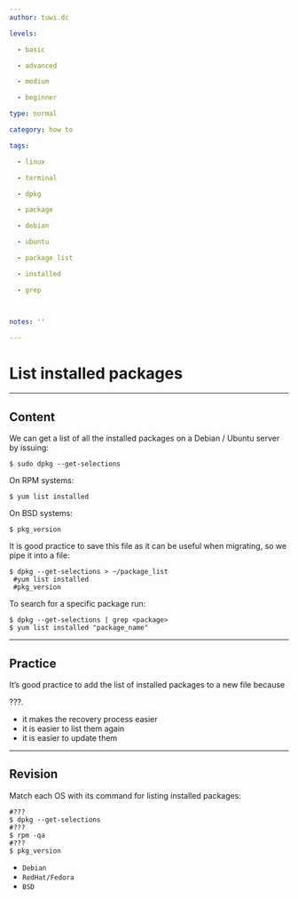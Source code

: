 ```yaml
---
author: tuwi.dc

levels:

  - basic

  - advanced

  - medium

  - beginner

type: normal

category: how to

tags:

  - linux

  - terminal

  - dpkg

  - package

  - debian

  - ubuntu

  - package list

  - installed

  - grep



notes: ''

---
```


# List installed packages

---
## Content

We can get a list of all the installed packages on a Debian / Ubuntu server by issuing:

```
$ sudo dpkg --get-selections
```
On RPM systems:
```
$ yum list installed
```
On BSD systems:
```
$ pkg_version
```
It is good practice to save this file as it can be useful when migrating, so we pipe it into a file:
```
$ dpkg --get-selections > ~/package_list
 #yum list installed
 #pkg_version
```
To search for a specific package run:
```
$ dpkg --get-selections | grep <package>
$ yum list installed "package_name"
```

---
## Practice

It’s good practice to add the list of installed packages to a new file because 

???.

* it makes the recovery process easier
* it is easier to list them again
* it is easier to update them

---
## Revision

Match each OS with its command for listing installed packages:
```
#???
$ dpkg --get-selections
#???
$ rpm -qa 
#???
$ pkg_version 
```

* `Debian`
* `RedHat/Fedora`
* `BSD`

